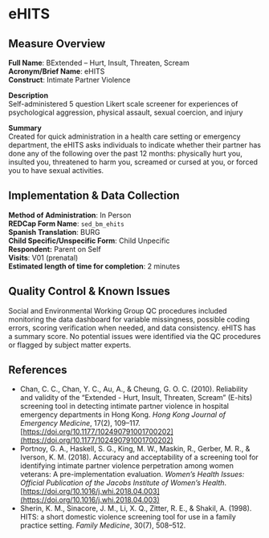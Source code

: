 # eHITS
## Measure Overview
**Full Name**: BExtended – Hurt, Insult, Threaten, Scream      
**Acronym/Brief Name**: eHITS    
**Construct**: Intimate Partner Violence       

**Description**     
Self-administered 5 question Likert scale screener for experiences of psychological aggression, physical assault, sexual coercion, and injury      

**Summary**     
Created for quick administration in a health care setting or emergency department, the eHITS asks individuals to indicate whether their partner has done any of the following over the past 12 months:  physically hurt you, insulted you, threatened to harm you, screamed or cursed at you, or forced you to have sexual activities.

## Implementation & Data Collection
**Method of Administration**: In Person     
**REDCap Form Name**: `sed_bm_ehits`              
**Spanish Translation**: BURG     
**Child Specific/Unspecific Form**: Child Unpecific  
**Respondent:** Parent on Self    
**Visits**: V01 (prenatal)        
**Estimated length of time for completion**: 2 minutes

## Quality Control & Known Issues     
Social and Environmental Working Group QC procedures included monitoring the data dashboard for variable missingness, possible coding errors, scoring verification when needed, and data consistency. eHITS has a summary score. No potential issues were identified via the QC procedures or flagged by subject matter experts.     

## References
- Chan, C. C., Chan, Y. C., Au, A., & Cheung, G. O. C. (2010). Reliability and validity of the “Extended - Hurt, Insult, Threaten, Scream” (E-hits) screening tool in detecting intimate partner violence in hospital emergency departments in Hong Kong. *Hong Kong Journal of Emergency Medicine*, 17(2), 109–117. [https://doi.org/10.1177/102490791001700202](https://doi.org/10.1177/102490791001700202)
- Portnoy, G. A., Haskell, S. G., King, M. W., Maskin, R., Gerber, M. R., & Iverson, K. M. (2018). Accuracy and acceptability of a screening tool for identifying intimate partner violence perpetration among women veterans: A pre-implementation evaluation. *Women’s Health Issues: Official Publication of the Jacobs Institute of Women’s Health*. [https://doi.org/10.1016/j.whi.2018.04.003](https://doi.org/10.1016/j.whi.2018.04.003)
- Sherin, K. M., Sinacore, J. M., Li, X. Q., Zitter, R. E., & Shakil, A. (1998). HITS: a short domestic violence screening tool for use in a family practice setting. *Family Medicine*, 30(7), 508–512.


